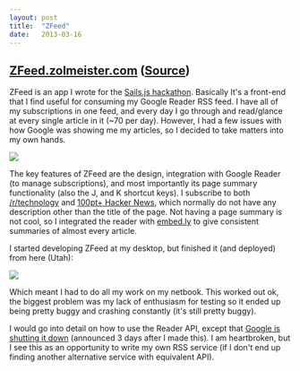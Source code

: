 ```yaml
---
layout: post
title:  "ZFeed"
date:   2013-03-16
---
```


## [ZFeed.zolmeister.com](http://zfeed.zolmeister.com/)&nbsp;([Source](https://github.com/Zolmeister/ZFeed))
ZFeed is an app I wrote for the [Sails.js hackathon](http://www.hackathon.io/sails-hackathon). Basically It's a front-end that I find useful for consuming my Google Reader RSS feed. I have all of my subscriptions in one feed, and every day I go through and read/glance at every single article in it (~70 per day). However, I had a few issues with how Google was showing me my articles, so I decided to take matters into my own hands.

[![](http://4.bp.blogspot.com/-vhJUrsmVORs/UUSrImixsuI/AAAAAAAAAZg/bsC4E2aCPXA/s640/zfeed.png)](http://4.bp.blogspot.com/-vhJUrsmVORs/UUSrImixsuI/AAAAAAAAAZg/bsC4E2aCPXA/s1600/zfeed.png)

The key features of ZFeed are the design, integration with Google Reader (to manage subscriptions), and most importantly its page summary functionality (also the J, and K shortcut keys). I subscribe to both [/r/technology](http://www.reddit.com/r/technology/) and [100pt+ Hacker News](http://talkfast.org/2010/07/23/a-cure-for-hacker-news-overload/), which normally do not have any description other than the title of the page. Not having a page summary is not cool, so I integrated the reader with [embed.ly](http://embed.ly/)&nbsp;to give consistent summaries of almost every article.

I started developing ZFeed at my desktop, but finished it (and deployed) from here (Utah):

[![](http://4.bp.blogspot.com/-dAPO5ZcHdxY/UUSshfXQO_I/AAAAAAAAAZo/9eqpz7SiANY/s640/utah-mountains.jpg)](http://4.bp.blogspot.com/-dAPO5ZcHdxY/UUSshfXQO_I/AAAAAAAAAZo/9eqpz7SiANY/s1600/utah-mountains.jpg)

Which meant I had to do all my work on my netbook. This worked out ok, the biggest problem was my lack of enthusiasm for testing so it ended up being pretty buggy and crashing constantly (it's still pretty buggy).

I would go into detail on how to use the Reader API, except that [Google is shutting it down](http://googlereader.blogspot.com/2013/03/powering-down-google-reader.html)&nbsp;(announced 3 days after I made this). I am heartbroken, but I see this as an opportunity to write my own RSS service (if I don't end up finding another alternative service with equivalent API).
